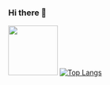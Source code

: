 <div class="flex flex-col items-center">
  <h3>Hi there 👋</h3>
  <div class="flex justify-center">
    <div id="header" class="">
      <img src="https://media.giphy.com/media/M9gbBd9nbDrOTu1Mqx/giphy.gif" width="100" class="mr-5"/>
      <a href="https://github.com/anuraghazra/github-readme-stats">
        <img src="https://github-readme-stats.vercel.app/api/top-langs/?username=balldev1&layout=compact&theme=vision-friendly-dark" alt="Top Langs">
      </a>
    </div>
  </div>
</div>
